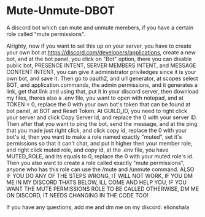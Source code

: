 # Mute-Unmute-DBOT
A discord bot which can mute and unmute members, if you have a certain role called "mute permissions".

Alrighty, now if you want to set this up on your server, you have to create your own bot at https://discord.com/developers/applications, create a new bot, and at the bot panel, you click on "Bot" option, there  you can disable public bot, PRESENCE INTENT, SERVER MEMBERS INTENT, and MESSAGE CONTENT INTENT, you can give it administrator priviledges since it is your own bot, and save it. Then go to oauth2, and url generator, at scopes select BOT, and application.commands, the admin permissions, and it generates a link, get that link and using that, put it in your discord server, then download my files, theres also a .env file, you want to open with notepad, and at TOKEN = 0, replace the 0 with your own bot's token that can be found at bot panel, at BOT and Reset Token. At GUILD_ID, you need to right click your server and click Copy Server Id, and replace the 0 with your server ID. Then after that you want to ping the bot, send the message, and at the ping that you made just right click, and click copy id, replace the 0 with your bot's id, then you want to make a role named exactly "muted", set it's permissions so that it can't chat, and put it higher then your member role, and right click muted role, and copy id, at the .env file, you have MUTED_ROLE, and its equals to 0, replace the 0 with your muted role's id. Then you also want to create a role called exactly "mute permissions", anyone who has this role can use the /mute and /unmute command. ALSO IF YOU DO ANY OF THE STEPS WRONG, IT WILL NOT WORK, IF YOU DM ME IN MY DISCORD THATS BELOW, ILL COME AND HELP YOU, IF YOU WANT THE MUTE PERMISSIONS ROLE TO BE CALLED OTHERWISE, DM ME ON DISCORD, IT NEEDS CHANGING IN THE CODE TOO!

If you have any questions, add me and dm me on my discord: elionshala
